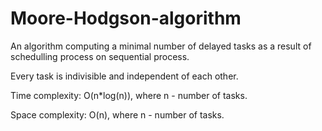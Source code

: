 # Moore-Hodgson-algorithm
An algorithm computing a minimal number of delayed tasks as a result of schedulling process on sequential process. 

Every task is indivisible and independent of each other.



Time complexity: O(n*log(n)), where n - number of tasks. 

Space complexity: O(n), where n - number of tasks. 
